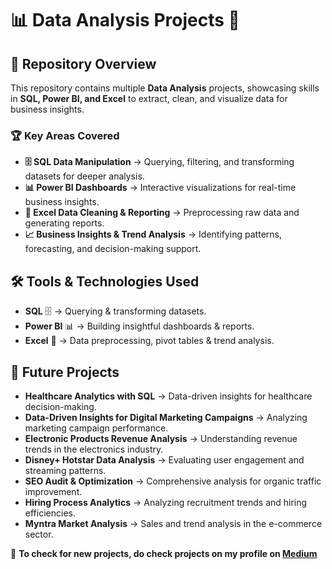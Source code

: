 # 📊 Data Analysis Projects 🚀  

## 📌 Repository Overview  
This repository contains multiple **Data Analysis** projects, showcasing skills in **SQL, Power BI, and Excel** to extract, clean, and visualize data for business insights.  

### 🏆 **Key Areas Covered**  
- **🗄 SQL Data Manipulation** → Querying, filtering, and transforming datasets for deeper analysis.  
- **📊 Power BI Dashboards** → Interactive visualizations for real-time business insights.  
- **📑 Excel Data Cleaning & Reporting** → Preprocessing raw data and generating reports.  
- **📈 Business Insights & Trend Analysis** → Identifying patterns, forecasting, and decision-making support.  

## 🛠 Tools & Technologies Used  
- **SQL** 🗄️ → Querying & transforming datasets.  
- **Power BI** 📊 → Building insightful dashboards & reports.  
- **Excel** 📑 → Data preprocessing, pivot tables & trend analysis.  

## 🔮 Future Projects  
- **Healthcare Analytics with SQL** → Data-driven insights for healthcare decision-making.  
- **Data-Driven Insights for Digital Marketing Campaigns** → Analyzing marketing campaign performance.  
- **Electronic Products Revenue Analysis** → Understanding revenue trends in the electronics industry.  
- **Disney+ Hotstar Data Analysis** → Evaluating user engagement and streaming patterns.  
- **SEO Audit & Optimization** → Comprehensive analysis for organic traffic improvement.  
- **Hiring Process Analytics** → Analyzing recruitment trends and hiring efficiencies.  
- **Myntra Market Analysis** → Sales and trend analysis in the e-commerce sector. 

📖 **To check for new projects, do check projects on my profile on [Medium](https://medium.com/@abdul.khan96)**
